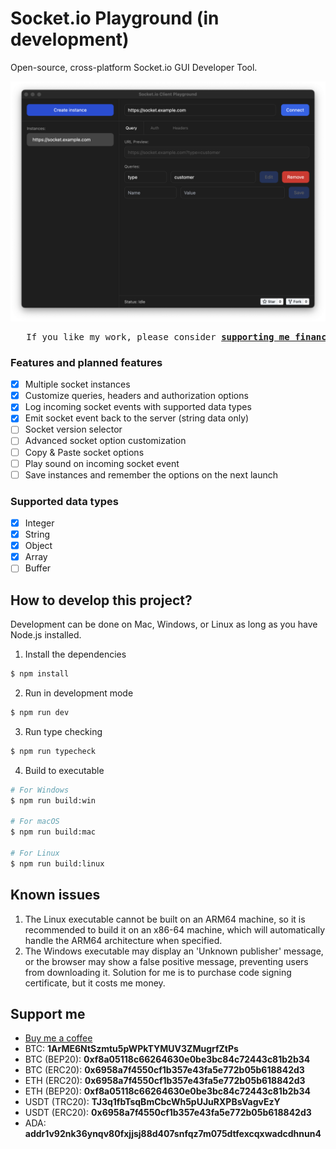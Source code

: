 # Socket.io Playground (in development)

Open-source, cross-platform Socket.io GUI Developer Tool.

<p>
   <a href="https://github.com/aurotones/socket-io-playground/releases">
      <img src="./screenshot.png" alt=""/>
   </a>
</p>

<pre align="center">
   If you like my work, please consider <b><a href="#support-me">supporting me financially</a></b>
</pre>

### Features and planned features

- [x] Multiple socket instances
- [x] Customize queries, headers and authorization options
- [x] Log incoming socket events with supported data types
- [x] Emit socket event back to the server (string data only)
- [ ] Socket version selector
- [ ] Advanced socket option customization
- [ ] Copy & Paste socket options
- [ ] Play sound on incoming socket event
- [ ] Save instances and remember the options on the next launch

### Supported data types
- [x] Integer
- [x] String
- [x] Object
- [x] Array
- [ ] Buffer

## How to develop this project?
Development can be done on Mac, Windows, or Linux as long as you have Node.js installed.

1. Install the dependencies

```bash
$ npm install
```

2. Run in development mode

```bash
$ npm run dev
```

3. Run type checking

```bash
$ npm run typecheck
```

4. Build to executable

```bash
# For Windows
$ npm run build:win

# For macOS
$ npm run build:mac

# For Linux 
$ npm run build:linux
```
## Known issues
1. The Linux executable cannot be built on an ARM64 machine, so it is recommended to build it on an x86-64 machine,
   which will automatically handle the ARM64 architecture when specified.
2. The Windows executable may display an 'Unknown publisher' message, or the browser may show a false positive message,
   preventing users from downloading it. Solution for me is to purchase code signing certificate, but it costs me money.

## Support me
<ul>
   <li>
      <a href="https://buymeacoffee.com/aurotones" target="_blank">Buy me a coffee</a>
   </li>
   <li>
      BTC: <b>1ArME6NtSzmtu5pWPkTYMUV3ZMugrfZtPs</b>
   </li>
   <li>
      BTC (BEP20): <b>0xf8a05118c66264630e0be3bc84c72443c81b2b34</b>
   </li>
   <li>
      BTC (ERC20): <b>0x6958a7f4550cf1b357e43fa5e772b05b618842d3</b>
   </li>
   <li>
      ETH (ERC20): <b>0x6958a7f4550cf1b357e43fa5e772b05b618842d3</b>
   </li>
   <li>
      ETH (BEP20): <b>0xf8a05118c66264630e0be3bc84c72443c81b2b34</b>
   </li>
   <li>
      USDT (TRC20): <b>TJ3q1fbTsqBmCbcWh5pUJuRXPBsVagvEzY</b>
   </li>
   <li>
      USDT (ERC20): <b>0x6958a7f4550cf1b357e43fa5e772b05b618842d3</b>
   </li>
   <li>
      ADA: <b>addr1v92nk36ynqv80fxjjsj88d407snfqz7m075dtfexcqxwadcdhnun4</b>
   </li>
</ul>
